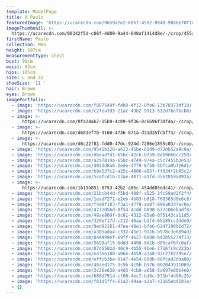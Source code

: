 ```yaml
---
template: ModelPage
title: A Paulo
featuredImage: 'https://ucarecdn.com/9659a7e2-68b7-45d2-8840-9086ef0f1da3/'
imageThumbnail: >-
  https://ucarecdn.com/00342f5d-c86f-4d09-9a44-648af1414d8e/-/crop/455x622/109,0/-/preview/
firstName: Paulo
collection: Men
height: 187cm
measurementType: chest
bust: 99cm
waist: 83cm
hips: 105cm
size: L and 32
shoeSize: '11 '
hair: Brown
eyes: Brown
imagePortfolio:
  - image: 'https://ucarecdn.com/f887549f-feb8-4f12-8fe6-13b78373df10/'
  - image: 'https://ucarecdn.com/c2fea7d3-21ac-49b2-9913-532d76efbcb8/'
  - image: >-
      https://ucarecdn.com/0fa24ab7-15b9-4c89-9f36-8c6696f30f4a/-/crop/3063x3884/145,660/-/preview/
  - image: >-
      https://ucarecdn.com/d683ef7b-9160-4736-871a-d31d35fcbf73/-/crop/1632x2329/0,120/-/preview/
  - image: >-
      https://ucarecdn.com/d6c22f81-fdd0-47dc-924d-7286e1855c03/-/crop/2780x3435/0,661/-/preview/
  - image: 'https://ucarecdn.com/9541b126-a613-45be-81d9-d720b52a9c9a/'
  - image: 'https://ucarecdn.com/dbead7d1-65bc-42c6-bf59-8e60666cc250/'
  - image: 'https://ucarecdn.com/a2a7819a-658c-4749-97ea-c5c7455b3e53/'
  - image: 'https://ucarecdn.com/d02dd8a6-2ede-4779-8f58-5bfca0b726d1/'
  - image: 'https://ucarecdn.com/b9e537c2-a25c-4806-a85f-ff034f2b95c2/'
  - image: 'https://ucarecdn.com/5cafcd1b-13ae-4071-a1fd-3562859a492a/'
  - image: >-
      https://ucarecdn.com/1b19b851-8753-42b2-a05c-454dd85edc41/-/crop/3533x3645/0,1179/-/preview/
  - image: 'https://ucarecdn.com/21bcb44d-f5bd-408f-a525-3fc59ad2f2f4/'
  - image: 'https://ucarecdn.com/1ead7271-e2eb-4b83-b818-760365d9e6c8/'
  - image: 'https://ucarecdn.com/f4e8f183-f3a1-47f8-aa87-896a03d7ac0e/'
  - image: 'https://ucarecdn.com/4732056d-0f54-4cdd-b090-677c06ebadf8/'
  - image: 'https://ucarecdn.com/48ae809f-6c81-4312-85e0-075143ca11d5/'
  - image: 'https://ucarecdn.com/329ef17d-c212-46aa-b3f4-65185cc2dde9/'
  - image: 'https://ucarecdn.com/9ed82181-47ea-48e1-bfb6-6247190b2d72/'
  - image: 'https://ucarecdn.com/a305ada4-c332-45e1-9116-b978c3e6894d/'
  - image: 'https://ucarecdn.com/844499ef-69ff-4627-b890-b43b55274f13/'
  - image: 'https://ucarecdn.com/5b99af15-6ddd-4498-8d1b-d05caf6fc0af/'
  - image: 'https://ucarecdn.com/07d5502d-40c9-4b55-9be6-7716fc9c223b/'
  - image: 'https://ucarecdn.com/e4366188-a0bb-4b59-a3a8-93c2782195e7/'
  - image: 'https://ucarecdn.com/effcb3be-b147-4e54-80db-88fcad2d9a08/'
  - image: 'https://ucarecdn.com/48aed175-3c9b-4c9b-b576-002043911069/'
  - image: 'https://ucarecdn.com/3c26e630-a4d3-4cb8-a058-5a697e86b4e0/'
  - image: 'https://ucarecdn.com/688d791d-cf08-4ec7-bd6c-871bfdd98c25/'
  - image: 'https://ucarecdn.com/f81d5ff4-61a2-49aa-a2a7-42165eb4181e/'
  - {}
---
```



